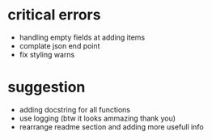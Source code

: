 # critical errors
* handling empty fields at adding items
* complate json end point
* fix styling warns

# suggestion
* adding docstring for all functions
* use logging (btw it looks ammazing thank you)
* rearrange readme section and adding more usefull info
